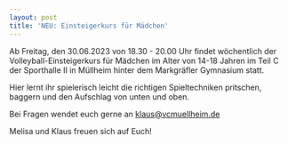 ```yaml
---
layout: post
title: 'NEU: Einsteigerkurs für Mädchen'
---
```

Ab Freitag, den 30.06.2023 von 18.30 - 20.00 Uhr findet wöchentlich der Volleyball-Einsteigerkurs für Mädchen im Alter von 14-18 Jahren im Teil C der Sporthalle II in Müllheim hinter dem Markgräfler Gymnasium statt.

Hier lernt ihr spielerisch leicht die richtigen Spieltechniken pritschen, baggern und den Aufschlag von unten und oben.

Bei Fragen wendet euch gerne an [klaus@vcmuellheim.de](mailto:klaus@vcmuellheim.de?subject=Einsteigerkurs&nbsp;Mädchen)

Melisa und Klaus freuen sich auf Euch!